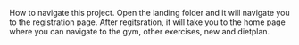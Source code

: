 How to navigate this project.
Open the landing folder and it will navigate you to the registration page.
After regitsration, it will take you to the home page where you can navigate to the gym, other exercises, new and dietplan.
